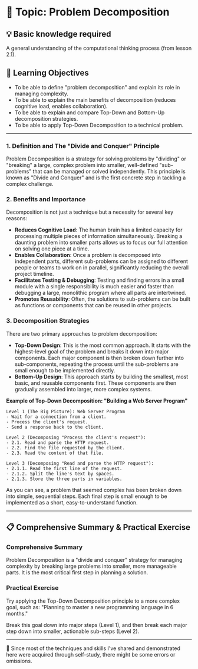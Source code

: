 # 📖 Topic: Problem Decomposition

## 💡 Basic knowledge required

A general understanding of the computational thinking process (from lesson 2.1).

## 🎯 Learning Objectives

- To be able to define "problem decomposition" and explain its role in managing complexity.
- To be able to explain the main benefits of decomposition (reduces cognitive load, enables collaboration).
- To be able to explain and compare Top-Down and Bottom-Up decomposition strategies.
- To be able to apply Top-Down Decomposition to a technical problem.

---

### 1. Definition and The "Divide and Conquer" Principle

Problem Decomposition is a strategy for solving problems by "dividing" or "breaking" a large, complex problem into smaller, well-defined "sub-problems" that can be managed or solved independently. This principle is known as "Divide and Conquer" and is the first concrete step in tackling a complex challenge.

### 2. Benefits and Importance

Decomposition is not just a technique but a necessity for several key reasons:

-   **Reduces Cognitive Load**: The human brain has a limited capacity for processing multiple pieces of information simultaneously. Breaking a daunting problem into smaller parts allows us to focus our full attention on solving one piece at a time.
-   **Enables Collaboration**: Once a problem is decomposed into independent parts, different sub-problems can be assigned to different people or teams to work on in parallel, significantly reducing the overall project timeline.
-   **Facilitates Testing & Debugging**: Testing and finding errors in a small module with a single responsibility is much easier and faster than debugging a large, monolithic program where all parts are intertwined.
-   **Promotes Reusability**: Often, the solutions to sub-problems can be built as functions or components that can be reused in other projects.

### 3. Decomposition Strategies

There are two primary approaches to problem decomposition:

-   **Top-Down Design**: This is the most common approach. It starts with the highest-level goal of the problem and breaks it down into major components. Each major component is then broken down further into sub-components, repeating the process until the sub-problems are small enough to be implemented directly.
-   **Bottom-Up Design**: This approach starts by building the smallest, most basic, and reusable components first. These components are then gradually assembled into larger, more complex systems.

**Example of Top-Down Decomposition: "Building a Web Server Program"**

```
Level 1 (The Big Picture): Web Server Program
- Wait for a connection from a client.
- Process the client's request.
- Send a response back to the client.

Level 2 (Decomposing "Process the client's request"):
- 2.1. Read and parse the HTTP request.
- 2.2. Find the file requested by the client.
- 2.3. Read the content of that file.

Level 3 (Decomposing "Read and parse the HTTP request"):
- 2.1.1. Read the first line of the request.
- 2.1.2. Split the line's text by spaces.
- 2.1.3. Store the three parts in variables.
```
As you can see, a problem that seemed complex has been broken down into simple, sequential steps. Each final step is small enough to be implemented as a short, easy-to-understand function.

---

## 📋 Comprehensive Summary & Practical Exercise

### Comprehensive Summary

Problem Decomposition is a "divide and conquer" strategy for managing complexity by breaking large problems into smaller, more manageable parts. It is the most critical first step in planning a solution.

### Practical Exercise

Try applying the Top-Down Decomposition principle to a more complex goal, such as: "Planning to master a new programming language in 6 months."

Break this goal down into major steps (Level 1), and then break each major step down into smaller, actionable sub-steps (Level 2).

---

📍 Since most of the techniques and skills I've shared and demonstrated here were acquired through self-study, there might be some errors or omissions.
